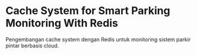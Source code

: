 # Cache System for Smart Parking Monitoring With Redis
Pengembangan cache system dengan Redis untuk monitoring sistem parkir pintar berbasis cloud.
